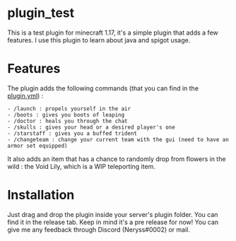 # plugin_test
This is a test plugin for minecraft 1.17, it's a simple plugin that adds a few features. I use this plugin to learn about java and spigot usage.

# Features

The plugin adds the following commands (that you can find in the [plugin.yml](plugin_test/src/plugin.yml)) :
```
- /launch : propels yourself in the air
- /boots : gives you boots of leaping
- /doctor : heals you through the chat
- /skulls : gives your head or a desired player's one
- /starstaff : gives you a buffed trident
- /changeteam : change your current team with the gui (need to have an armor set equipped)
```

It also adds an item that has a chance to randomly drop from flowers in the wild : the Void Lily, which is a WIP teleporting item.

# Installation
Just drag and drop the plugin inside your server's plugin folder. You can find it in the release tab. Keep in mind it's a pre release for now!
You can give me any feedback through Discord (Neryss#0002) or mail.
